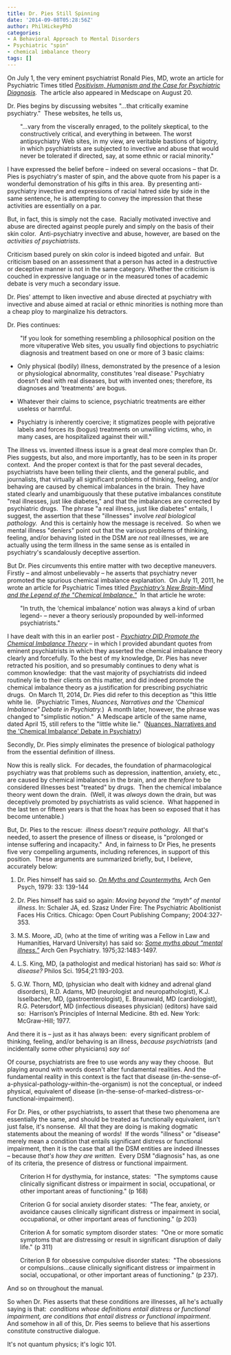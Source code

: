 ```yaml
---
title: Dr. Pies Still Spinning
date: '2014-09-08T05:28:56Z'
author: PhilHickeyPhD
categories:
- A Behavioral Approach to Mental Disorders
- Psychiatric "spin"
- chemical imbalance theory
tags: []
---
```


On July 1, the very eminent psychiatrist Ronald Pies, MD, wrote an article for Psychiatric Times titled <em><a href="http://www.psychiatrictimes.com/blogs/positivism-humanism-and-case-psychiatric-diagnosis/page/0/3">Positivism, Humanism and the Case for Psychiatric Diagnosis</a>.</em>  The article also appeared in Medscape on August 20.

Dr. Pies begins by discussing websites "…that critically examine psychiatry."  These websites, he tells us,
<p style="padding-left: 30px;">"…vary from the viscerally enraged, to the politely skeptical, to the constructively critical, and everything in between. The worst antipsychiatry Web sites, in my view, are veritable bastions of bigotry, in which psychiatrists are subjected to invective and abuse that would never be tolerated if directed, say, at some ethnic or racial minority."</p>
I have expressed the belief before – indeed on several occasions – that Dr. Pies is psychiatry's master of spin, and the above quote from his paper is a wonderful demonstration of his gifts in this area.  By presenting anti-psychiatry invective and expressions of racial hatred side by side in the same sentence, he is attempting to convey the impression that these activities are essentially on a par.

But, in fact, this is simply not the case.  Racially motivated invective and abuse are directed against people purely and simply on the basis of their skin color.  Anti-psychiatry invective and abuse, however, are based on the <em>activities of psychiatrists</em>.

Criticism based purely on skin color is indeed bigoted and unfair.  But criticism based on an assessment that a person has acted in a destructive or deceptive manner is not in the same category. Whether the criticism is couched in expressive language or in the measured tones of academic debate is very much a secondary issue.

Dr. Pies' attempt to liken invective and abuse directed at psychiatry with invective and abuse aimed at racial or ethnic minorities is nothing more than a cheap ploy to marginalize his detractors.

Dr. Pies continues:
<p style="padding-left: 30px;">"If you look for something resembling a philosophical position on the more vituperative Web sites, you usually find objections to psychiatric diagnosis and treatment based on one or more of 3 basic claims:</p>

<ul>
	<li>Only physical (bodily) illness, demonstrated by the presence of a lesion or physiological abnormality, constitutes 'real disease.' Psychiatry doesn’t deal with real diseases, but with invented ones; therefore, its diagnoses and 'treatments' are bogus.</li>
</ul>
<ul>
	<li>Whatever their claims to science, psychiatric treatments are either useless or harmful.</li>
</ul>
<ul>
	<li>Psychiatry is inherently coercive; it stigmatizes people with pejorative labels and forces its (bogus) treatments on unwilling victims, who, in many cases, are hospitalized against their will."</li>
</ul>
The illness vs. invented illness issue is a great deal more complex than Dr. Pies suggests, but also, and more importantly, has to be seen in its proper context.  And the proper context is that for the past several decades, psychiatrists have been telling their clients, and the general public, and journalists, that virtually all significant problems of thinking, feeling, and/or behaving are caused by chemical imbalances in the brain.  They have stated clearly and unambiguously that these putative imbalances constitute "real illnesses, just like diabetes," and that the imbalances are corrected by psychiatric drugs.  The phrase "a real illness, just like diabetes" entails, I suggest, the assertion that these "illnesses" involve <em>real biological pathology.</em>  And this is certainly how the message is received.  So when we mental illness "deniers" point out that the various problems of thinking, feeling, and/or behaving listed in the DSM are <em>not</em> real illnesses, we are actually using the term illness in the same sense as is entailed in psychiatry's scandalously deceptive assertion.

But Dr. Pies circumvents this entire matter with two deceptive maneuvers.  Firstly – and almost unbelievably – he asserts that psychiatry never promoted the spurious chemical imbalance explanation.  On July 11, 2011, he wrote an article for Psychiatric Times titled <em><a href="http://www.psychiatrictimes.com/blogs/couch-crisis/psychiatry-new-brain-mind-and-legend-chemical-imbalance">Psychiatry’s New Brain-Mind and the Legend of the "Chemical Imbalance."</a></em>  In that article he wrote:
<p style="padding-left: 30px;">"In truth, the ‘chemical imbalance’ notion was always a kind of urban legend- – never a theory seriously propounded by well-informed psychiatrists."</p>
I have dealt with this in an earlier post - <em><a href="https://www.behaviorismandmentalhealth.com/2014/06/06/psychiatry-did-promote-the-chemical-imbalance-theory/">Psychiatry DID Promote the Chemical Imbalance Theory</a></em> – in which I provided abundant quotes from eminent psychiatrists in which they asserted the chemical imbalance theory clearly and forcefully. To the best of my knowledge, Dr. Pies has never retracted his position, and so presumably continues to deny what is common knowledge:  that the vast majority of psychiatrists did indeed routinely lie to their clients on this matter, and did indeed promote the chemical imbalance theory as a justification for prescribing psychiatric drugs.  On March 11, 2014, Dr. Pies did refer to this deception as "this little white lie.  (Psychiatric Times, <em>Nuances, Narratives and the 'Chemical Imbalance" Debate in Psychiatry.</em>)  A month later, however, the phrase was changed to "simplistic notion."  A Medscape article of the same name, dated April 15, still refers to the "little white lie."  (<a href="http://www.medscape.com/viewarticle/823368">Nuances, Narratives and the 'Chemical Imbalance' Debate in Psychiatry</a>)

Secondly, Dr. Pies simply eliminates the presence of biological pathology from the essential definition of illness.

Now this is really slick.  For decades, the foundation of pharmacological psychiatry was that problems such as depression, inattention, anxiety, etc., are caused by chemical imbalances in the brain, and are <em>therefore</em> to be considered illnesses best "treated" by drugs.  Then the chemical imbalance theory went down the drain.  (Well, it was <em>always</em> down the drain, but was deceptively promoted by psychiatrists as valid science.  What happened in the last ten or fifteen years is that the hoax has been so exposed that it has become untenable.)

But, Dr. Pies to the rescue:  <em>illness doesn't require pathology</em>.  All that's needed, to assert the presence of illness or disease, is "prolonged or intense suffering and incapacity."  And, in fairness to Dr Pies, he presents five very compelling arguments, including references, in support of this position.  These arguments are summarized briefly, but, I believe, accurately below:
<ol>
	<li>Dr. Pies himself has said so. <em><a href="http://www.ncbi.nlm.nih.gov/pubmed/?term=Pies%2C+R+1979">On Myths and Countermyths</a>,</em> Arch Gen Psych, 1979: 33: 139-144</li>
</ol>
<ol start="2">
	<li>Dr. Pies himself has said so again: <em>Moving beyond the “myth” of mental illness</em>. In: Schaler JA, ed. Szasz Under Fire: The Psychiatric Abolitionist Faces His Critics. Chicago: Open Court Publishing Company; 2004:327-353.</li>
</ol>
<ol start="3">
	<li>M.S. Moore, JD, (who at the time of writing was a Fellow in Law and Humanities, Harvard University) has said so: <em><a href="http://www.ncbi.nlm.nih.gov/pubmed/1200768">Some myths about “mental illness.”</a></em> Arch Gen Psychiatry. 1975;32:1483-1497.</li>
</ol>
<ol start="4">
	<li>L.S. King, MD, (a pathologist and medical historian) has said so: <em>What is disease?</em> Philos Sci. 1954;21:193-203.</li>
</ol>
<ol start="5">
	<li>G.W. Thorn, MD, (physician who dealt with kidney and adrenal gland disorders), R.D. Adams, MD (neurologist and neuropathologist), K.J. Isselbacher, MD, (gastroenterologist), E. Braunwald, MD (cardiologist), R.G. Petersdorf, MD (infectious diseases physician) (editors) have said so:  Harrison’s Principles of Internal Medicine. 8th ed. New York: McGraw-Hill; 1977.</li>
</ol>
And there it is – just as it has always been:  every significant problem of thinking, feeling, and/or behaving is an illness, <em>because psychiatrists</em> (and incidentally some other physicians)<em> say so!</em>

Of course, psychiatrists are free to use words any way they choose.  But playing around with words doesn't alter fundamental realities. And the fundamental reality in this context is the fact that disease (in-the-sense-of-a-physical-pathology-within-the-organism) is not the conceptual, or indeed physical, equivalent of disease (in-the-sense-of-marked-distress-or-functional-impairment).

For Dr. Pies, or other psychiatrists, to assert that these two phenomena are essentially the same, and should be treated as functionally equivalent, isn't just false, it's nonsense.  All that they are doing is making dogmatic statements about the meaning of words!  If the words "illness" or "disease" merely mean a condition that entails significant distress or functional impairment, then it is the case that all the DSM entities are indeed illnesses – because <em>that's how they are written</em>.  Every DSM "diagnosis" has, as one of its criteria, the presence of distress or functional impairment.
<p style="padding-left: 30px;">Criterion H for dysthymia, for instance, states:  "The symptoms cause clinically significant distress or impairment in social, occupational, or other important areas of functioning." (p 168)</p>
<p style="padding-left: 30px;">Criterion G for social anxiety disorder states:  "The fear, anxiety, or avoidance causes clinically significant distress or impairment in social, occupational, or other important areas of functioning." (p 203)</p>
<p style="padding-left: 30px;">Criterion A for somatic symptom disorder states:  "One or more somatic symptoms that are distressing or result in significant disruption of daily life." (p 311)</p>
<p style="padding-left: 30px;">Criterion B for obsessive compulsive disorder states:  "The obsessions or compulsions…cause clinically significant distress or impairment in social, occupational, or other important areas of functioning." (p 237).</p>
And so on throughout the manual.

So when Dr. Pies asserts that these conditions are illnesses, all he's actually saying is that:  <em>conditions whose definitions entail distress or functional impairment, are conditions that entail distress or functional impairment</em>.  And somehow in all of this, Dr. Pies seems to believe that his assertions constitute constructive dialogue.

It's not quantum physics; it's logic 101.

&nbsp;